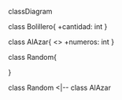 

classDiagram

class Bolillero{
    +cantidad: int
}


class AlAzar{
    <<interface>>
    +numeros: int
}


class Random{

}

class Random <|-- class AlAzar


